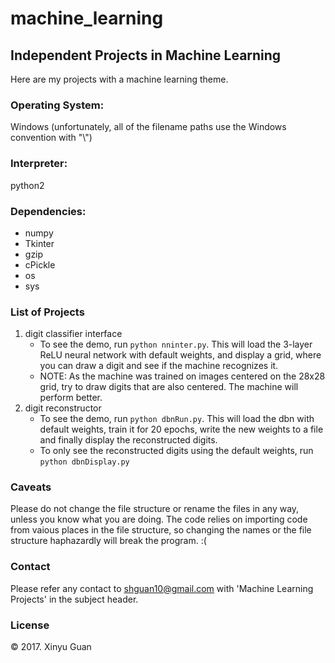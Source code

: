 # machine_learning
## Independent Projects in Machine Learning

Here are my projects with a machine learning theme.

### Operating System: 
Windows (unfortunately, all of the filename paths use the Windows convention with "\\")

### Interpreter: 
python2

### Dependencies: 
+ numpy
+ Tkinter
+ gzip
+ cPickle
+ os
+ sys

### List of Projects
1. digit classifier interface
   + To see the demo, run `python nninter.py`. This will load the 3-layer ReLU neural network with default weights, and display a grid, where you can draw a digit and see if the machine recognizes it. 
   + NOTE: As the machine was trained on images centered on the 28x28 grid, try to draw digits that are also centered. The machine will perform better.
2. digit reconstructor
    + To see the demo, run `python dbnRun.py`. This will load the dbn with default weights, train it for 20 epochs, write the new weights to a file and finally display the reconstructed digits.
    + To only see the reconstructed digits using the default weights, run `python dbnDisplay.py`

### Caveats
Please do not change the file structure or rename the files in any way, unless you know what you are doing. The code relies on importing code from vaious places in the file structure, so changing the names or the file structure haphazardly will break the program. :(

### Contact
Please refer any contact to <shguan10@gmail.com> with 'Machine Learning Projects' in the subject header.

### License
© 2017. Xinyu Guan

